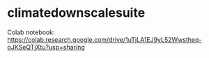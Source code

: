 # climatedownscalesuite

Colab notebook: https://colab.research.google.com/drive/1uTjLA1EJ9yL52Wwstheq-oJKSeQTjXtu?usp=sharing
